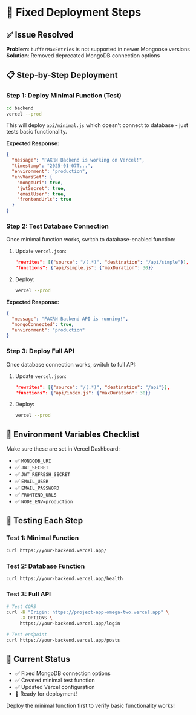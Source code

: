 # 🚀 Fixed Deployment Steps

## ✅ Issue Resolved
**Problem**: `bufferMaxEntries` is not supported in newer Mongoose versions
**Solution**: Removed deprecated MongoDB connection options

## 📋 Step-by-Step Deployment

### Step 1: Deploy Minimal Function (Test)
```bash
cd backend
vercel --prod
```

This will deploy `api/minimal.js` which doesn't connect to database - just tests basic functionality.

**Expected Response:**
```json
{
  "message": "FAXRN Backend is working on Vercel!",
  "timestamp": "2025-01-07T...",
  "environment": "production",
  "envVarsSet": {
    "mongoUri": true,
    "jwtSecret": true,
    "emailUser": true,
    "frontendUrls": true
  }
}
```

### Step 2: Test Database Connection
Once minimal function works, switch to database-enabled function:

1. Update `vercel.json`:
   ```json
   "rewrites": [{"source": "/(.*)", "destination": "/api/simple"}],
   "functions": {"api/simple.js": {"maxDuration": 30}}
   ```

2. Deploy:
   ```bash
   vercel --prod
   ```

**Expected Response:**
```json
{
  "message": "FAXRN Backend API is running!",
  "mongoConnected": true,
  "environment": "production"
}
```

### Step 3: Deploy Full API
Once database connection works, switch to full API:

1. Update `vercel.json`:
   ```json
   "rewrites": [{"source": "/(.*)", "destination": "/api"}],
   "functions": {"api/index.js": {"maxDuration": 30}}
   ```

2. Deploy:
   ```bash
   vercel --prod
   ```

## 🔧 Environment Variables Checklist

Make sure these are set in Vercel Dashboard:
- ✅ `MONGODB_URI`
- ✅ `JWT_SECRET`
- ✅ `JWT_REFRESH_SECRET`
- ✅ `EMAIL_USER`
- ✅ `EMAIL_PASSWORD`
- ✅ `FRONTEND_URLS`
- ✅ `NODE_ENV=production`

## 🧪 Testing Each Step

### Test 1: Minimal Function
```bash
curl https://your-backend.vercel.app/
```

### Test 2: Database Function
```bash
curl https://your-backend.vercel.app/health
```

### Test 3: Full API
```bash
# Test CORS
curl -H "Origin: https://project-app-omega-two.vercel.app" \
     -X OPTIONS \
     https://your-backend.vercel.app/login

# Test endpoint
curl https://your-backend.vercel.app/posts
```

## 🎯 Current Status
- ✅ Fixed MongoDB connection options
- ✅ Created minimal test function
- ✅ Updated Vercel configuration
- 🚀 Ready for deployment!

Deploy the minimal function first to verify basic functionality works!
